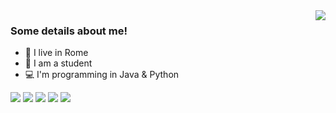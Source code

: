 <img align="right" src="https://github-readme-stats.vercel.app/api?username=Alessio-Git&show_icons=true">

### Some details about me!

- :house_with_garden: I live in Rome
- :school: I am a student
- :computer: I'm programming in Java & Python

<p align="left">

  <a href="https://www.html.it/" style="text-decoration: none;">
  <img src="https://img.shields.io/badge/HTML-d94c0f?style=for-the-badge&logo=html5&logoColor=orange" /> 
  </a>
  
  <a href="https://www.java.com/" style="text-decoration: none;">
  <img src="https://img.shields.io/badge/Java-ED8B00?style=for-the-badge&logo=java&logoColor=white" />
  </a>
  
  <a href="https://www.python.it/" style="text-decoration: none;">
  <img src="https://img.shields.io/badge/Python-14354C?style=for-the-badge&logo=python&logoColor=white" />
  </a>
  
  <a href="www.github.com" style="text-decoration: none;">
  <img src="https://img.shields.io/badge/GitHub-100000?style=for-the-badge&logo=github&logoColor=white" />
  </a>
  
  <a href="www.mysql.com" style="text-decoration: none;">
  <img src="https://img.shields.io/badge/MySQL-00000F?style=for-the-badge&logo=mysql&logoColor=white" />
  </a>
  
</p>


